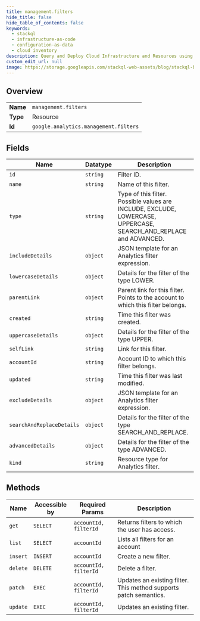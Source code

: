 ```yaml
---
title: management.filters
hide_title: false
hide_table_of_contents: false
keywords:
  - stackql
  - infrastructure-as-code
  - configuration-as-data
  - cloud inventory
description: Query and Deploy Cloud Infrastructure and Resources using SQL
custom_edit_url: null
image: https://storage.googleapis.com/stackql-web-assets/blog/stackql-blog-post-featured-image.png
---
```

  
    

## Overview
<table><tbody>
<tr><td><b>Name</b></td><td><code>management.filters</code></td></tr>
<tr><td><b>Type</b></td><td>Resource</td></tr>
<tr><td><b>Id</b></td><td><code>google.analytics.management.filters</code></td></tr>
</tbody></table>

## Fields
| Name | Datatype | Description |
| ---- | -------- | ----------- |
| `id` | `string` | Filter ID. |
| `name` | `string` | Name of this filter. |
| `type` | `string` | Type of this filter. Possible values are INCLUDE, EXCLUDE, LOWERCASE, UPPERCASE, SEARCH_AND_REPLACE and ADVANCED. |
| `includeDetails` | `object` | JSON template for an Analytics filter expression. |
| `lowercaseDetails` | `object` | Details for the filter of the type LOWER. |
| `parentLink` | `object` | Parent link for this filter. Points to the account to which this filter belongs. |
| `created` | `string` | Time this filter was created. |
| `uppercaseDetails` | `object` | Details for the filter of the type UPPER. |
| `selfLink` | `string` | Link for this filter. |
| `accountId` | `string` | Account ID to which this filter belongs. |
| `updated` | `string` | Time this filter was last modified. |
| `excludeDetails` | `object` | JSON template for an Analytics filter expression. |
| `searchAndReplaceDetails` | `object` | Details for the filter of the type SEARCH_AND_REPLACE. |
| `advancedDetails` | `object` | Details for the filter of the type ADVANCED. |
| `kind` | `string` | Resource type for Analytics filter. |
## Methods
| Name | Accessible by | Required Params | Description |
| ---- | ------------- | --------------- | ----------- |
| `get` | `SELECT` | `accountId, filterId` | Returns filters to which the user has access. |
| `list` | `SELECT` | `accountId` | Lists all filters for an account |
| `insert` | `INSERT` | `accountId` | Create a new filter. |
| `delete` | `DELETE` | `accountId, filterId` | Delete a filter. |
| `patch` | `EXEC` | `accountId, filterId` | Updates an existing filter. This method supports patch semantics. |
| `update` | `EXEC` | `accountId, filterId` | Updates an existing filter. |
